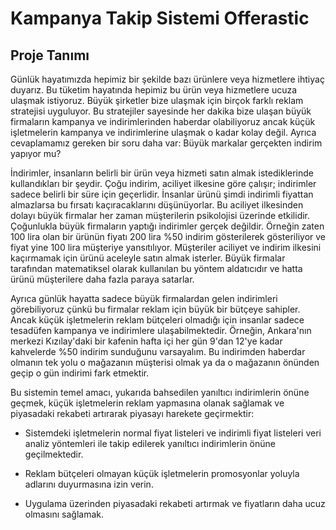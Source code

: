 # Kampanya Takip Sistemi Offerastic 

## Proje Tanımı

Günlük hayatımızda hepimiz bir şekilde bazı ürünlere veya hizmetlere ihtiyaç duyarız. Bu tüketim hayatında hepimiz bu ürün veya hizmetlere ucuza ulaşmak istiyoruz. Büyük şirketler bize ulaşmak için birçok farklı reklam stratejisi uyguluyor. Bu stratejiler sayesinde her dakika bize ulaşan büyük firmaların kampanya ve indirimlerinden haberdar olabiliyoruz ancak küçük işletmelerin kampanya ve indirimlerine ulaşmak o kadar kolay değil. Ayrıca cevaplamamız gereken bir soru daha var: Büyük markalar gerçekten indirim yapıyor mu?

 İndirimler, insanların belirli bir ürün veya hizmeti satın almak istediklerinde kullandıkları bir şeydir. Çoğu indirim, aciliyet ilkesine göre çalışır; indirimler sadece belirli bir süre için geçerlidir. İnsanlar ürünü şimdi indirimli fiyattan almazlarsa bu fırsatı kaçıracaklarını düşünüyorlar. Bu aciliyet ilkesinden dolayı büyük firmalar her zaman müşterilerin psikolojisi üzerinde etkilidir. Çoğunlukla büyük firmaların yaptığı indirimler gerçek değildir. Örneğin zaten 100 lira olan bir ürünün fiyatı 200 lira %50 indirim gösterilerek gösteriliyor ve fiyat yine 100 lira müşteriye yansıtılıyor. Müşteriler aciliyet ve indirim ilkesini kaçırmamak için ürünü aceleyle satın almak isterler. Büyük firmalar tarafından matematiksel olarak kullanılan bu yöntem aldatıcıdır ve hatta ürünü müşterilere daha fazla paraya satarlar.

Ayrıca günlük hayatta sadece büyük firmalardan gelen indirimleri görebiliyoruz çünkü bu firmalar reklam için büyük bir bütçeye sahipler. Ancak küçük işletmelerin reklam bütçeleri olmadığı için insanlar sadece tesadüfen kampanya ve indirimlere ulaşabilmektedir. Örneğin, Ankara'nın merkezi Kızılay'daki bir kafenin hafta içi her gün 9'dan 12'ye kadar kahvelerde %50 indirim sunduğunu varsayalım. Bu indirimden haberdar olmanın tek yolu o mağazanın müşterisi olmak ya da o mağazanın önünden geçip o gün indirimi fark etmektir.

Bu sistemin temel amacı, yukarıda bahsedilen yanıltıcı indirimlerin önüne geçmek, küçük işletmelerin reklam yapmasına olanak sağlamak ve piyasadaki rekabeti artırarak piyasayı harekete geçirmektir:

 - Sistemdeki işletmelerin normal fiyat listeleri ve indirimli fiyat listeleri veri analiz yöntemleri ile takip edilerek yanıltıcı indirimlerin önüne geçilmektedir.

 - Reklam bütçeleri olmayan küçük işletmelerin promosyonlar yoluyla adlarını duyurmasına izin verin.

 - Uygulama üzerinden piyasadaki rekabeti artırmak ve fiyatların daha ucuz olmasını sağlamak.
